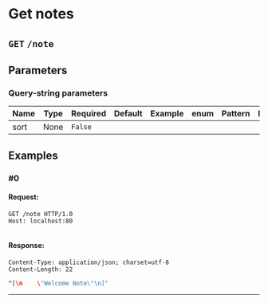 # Get notes

## `GET` `/note`


## Parameters

### Query-string parameters

Name | Type | Required | Default | Example | enum | Pattern | MinLength | MaxLength | Minimum | Maximum | Repeat | Description
--- | --- | --- | --- | --- | --- | --- | --- | --- | --- | --- | --- | ---
sort | None | `False` |  |  |  |  |  |  |  |  | `False` |  

## Examples

### #0

#### Request: 

```
GET /note HTTP/1.0
Host: localhost:80
```
```

```

#### Response: 

```
Content-Type: application/json; charset=utf-8
Content-Length: 22
```
```json
"[\n    \"Welcome Note\"\n]"
```

---
